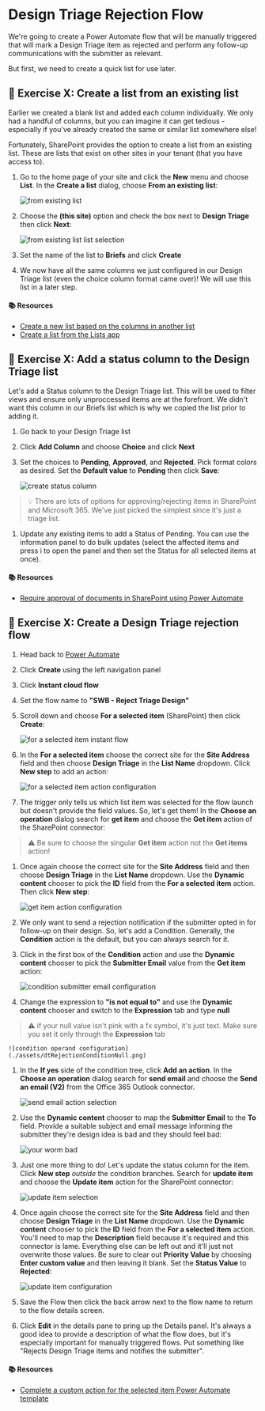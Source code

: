 # Design Triage Rejection Flow

We're going to create a Power Automate flow that will be manually triggered that will mark a Design Triage item as rejected and perform any follow-up communications with the submitter as relevant.

But first, we need to create a quick list for use later.


## :rocket: Exercise X: Create a list from an existing list

Earlier we created a blank list and added each column individually. We only had a handful of columns, but you can imagine it can get tedious - especially if you've already created the same or similar list somewhere else!

Fortunately, SharePoint provides the option to create a list from an existing list. These are lists that exist on other sites in your tenant (that you have access to).

1. Go to the home page of your site and click the **New** menu and choose **List**. In the **Create a list** dialog, choose **From an existing list**:

    ![from existing list](./assets/dtRejectionListFromExistingList.png)

1. Choose the **(this site)** option and check the box next to **Design Triage** then click **Next**:

    ![from existing list list selection](./assets/dtRejectionListSelection.png)

1. Set the name of the list to **Briefs** and click **Create**

1. We now have all the same columns we just configured in our Design Triage list (even the choice column format came over)! We will use this list in a later step.

#### :books: Resources

- [Create a new list based on the columns in another list](https://support.microsoft.com/en-us/office/create-a-new-list-based-on-the-columns-in-another-list-49666e8c-8c48-414f-8e5e-dc0e232acd27)
- [Create a list from the Lists app](https://support.microsoft.com/en-us/office/create-a-list-from-the-lists-app-b5e0b7f8-136f-425f-a108-699586f8e8bd)


## :rocket: Exercise X: Add a status column to the Design Triage list

Let's add a Status column to the Design Triage list. This will be used to filter views and ensure only unproccessed items are at the forefront. We didn't want this column in our Briefs list which is why we copied the list prior to adding it.

1. Go back to your Design Triage list

1. Click **Add Column** and choose **Choice** and click **Next**

1. Set the choices to **Pending**, **Approved**, and **Rejected**. Pick format colors as desired. Set the **Default value** to **Pending** then click **Save**:

    ![create status column](./assets/dtRejectionStatus.png)

> :bulb: There are lots of options for approving/rejecting items in SharePoint and Microsoft 365. We've just picked the simplest since it's just a triage list.

1. Update any existing items to add a Status of Pending. You can use the information panel to do bulk updates (select the affected items and press i to open the panel and then set the Status for all selected items at once).

#### :books: Resources

- [Require approval of documents in SharePoint using Power Automate](https://learn.microsoft.com/en-us/sharepoint/dev/business-apps/power-automate/guidance/require-doc-approval)


## :rocket: Exercise X: Create a Design Triage rejection flow

1. Head back to [Power Automate](https://make.powerautomate.com)

1. Click **Create** using the left navigation panel

1. Click **Instant cloud flow**

1. Set the flow name to **"SWB - Reject Triage Design"**

1. Scroll down and choose **For a selected item** (SharePoint) then click **Create**:

    ![for a selected item instant flow](./assets/dtRejectionInstantFlow.png)

1. In the **For a selected item** choose the correct site for the **Site Address** field and then choose **Design Triage** in the **List Name** dropdown. Click **New step** to add an action:

    ![for a selected item action configuration](./assets/dtRejectionForASelectedItemAction.png)

1. The trigger only tells us which list item was selected for the flow launch but doesn't provide the field values. So, let's get them! In the **Choose an operation** dialog search for **get item** and choose the **Get item** action of the SharePoint connector:

> :warning: Be sure to choose the singular **Get item** action not the **Get items** action!

1. Once again choose the correct site for the **Site Address** field and then choose **Design Triage** in the **List Name** dropdown. Use the **Dynamic content** chooser to pick the **ID** field from the **For a selected item** action. Then click **New step**:

    ![get item action configuration](./assets/dtRejectionGetItemAction.png)

1. We only want to send a rejection notification if the submitter opted in for follow-up on their design. So, let's add a Condition. Generally, the **Condition** action is the default, but you can always search for it.

1. Click in the first box of the **Condition** action and use the **Dynamic content** chooser to pick the **Submitter Email** value from the **Get item** action:

    ![condition submitter email configuration](./assets/dtRejectionCondition.png)

1. Change the expression to **"is not equal to"** and use the **Dynamic content** chooser and switch to the **Expression** tab and type **null**

> :warning: if your null value isn't pink with a fx symbol, it's just text. Make sure you set it only through the **Expression** tab

    ![condition operand configuration](./assets/dtRejectionConditionNull.png)

1. In the **If yes** side of the condition tree, click **Add an action**. In the **Choose an operation** dialog search for **send email** and choose the **Send an email (V2)** from the Office 365 Outlook connector.

    ![send email action selection](./assets/dtRejectionSendEmailActionSelection.png)

1. Use the **Dynamic content** chooser to map the **Submitter Email** to the **To** field. Provide a suitable subject and email message informing the submitter they're design idea is bad and they should feel bad:

    ![your worm bad](./assets/dtRejectionEmailAction.png)

1. Just one more thing to do! Let's update the status column for the item. Click **New step** _outside_ the condition branches. Search for **update item** and choose the **Update item** action for the SharePoint connector:

    ![update item selection](./assets/dtRejectionUpdateItem.png)

1. Once again choose the correct site for the **Site Address** field and then choose **Design Triage** in the **List Name** dropdown. Use the **Dynamic content** chooser to pick the **ID** field from the **For a selected item** action. You'll need to map the **Description** field because it's required and this connector is lame. Everything else can be left out and it'll just not overwrite those values. Be sure to clear out **Priority Value** by choosing **Enter custom value** and then leaving it blank. Set the **Status Value** to **Rejected**:

    ![update item configuration](./assets/dtRejectionUpdateItemConfigured.png)

1. Save the Flow then click the back arrow next to the flow name to return to the flow details screen.

1. Click **Edit** in the details pane to pring up the Details panel. It's always a good idea to provide a description of what the flow does, but it's especially important for manually triggered flows. Put something like "Rejects Design Triage items and notifies the submitter".

#### :books: Resources

- [Complete a custom action for the selected item Power Automate template](https://powerautomate.microsoft.com/en-us/templates/details/64cb6f364936458b8f23652b6951fb28/complete-a-custom-action-for-the-selected-item/)
